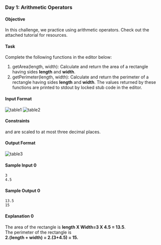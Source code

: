 ### Day 1: Arithmetic Operators
#### Objective

In this challenge, we practice using arithmetic operators. Check out the attached tutorial for resources.

#### Task

Complete the following functions in the editor below:
1. getArea(length, width): Calculate and return the area of a rectangle having sides **length** and **width**.
2. getPerimeter(length, width): Calculate and return the perimeter of a rectangle having sides **length** and **width**.
The values returned by these functions are printed to stdout by locked stub code in the editor.

#### Input Format

![table1](https://s3.amazonaws.com/hr-challenge-images/0/1483593098-d7eec46104-JS-input-function-name.png)
![table2](https://s3.amazonaws.com/hr-challenge-images/0/1483593124-050e72f8c3-JS-input-function-name-params.png)

#### Constraints

 and  are scaled to at most three decimal places.
#### Output Format

![table3](https://s3.amazonaws.com/hr-challenge-images/0/1483593468-09d3f126ba-JS-output.png)

#### Sample Input 0

    3
    4.5
#### Sample Output 0

    13.5
    15
#### Explanation 0

The area of the rectangle is **length X Width=3 X 4.5 = 13.5**.<br/>
The perimeter of the rectangle is <br/>
**2.(length + width) = 2.(3+4.5) = 15.**
